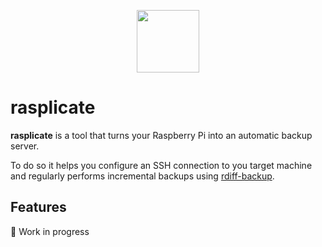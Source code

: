 <p align="center">
  <img src="https://user-images.githubusercontent.com/47495425/213450723-f984b125-caef-49b5-aab6-92857062aa17.png" width=100 height=100/>
</p>


# rasplicate
**rasplicate** is a tool that turns your Raspberry Pi into an automatic backup server.

To do so it helps you configure an SSH connection to you target machine and regularly performs incremental backups using [rdiff-backup](https://github.com/rdiff-backup/rdiff-backup).

## Features
🚧 Work in progress
